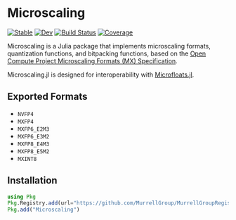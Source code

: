# Microscaling

[![Stable](https://img.shields.io/badge/docs-stable-blue.svg)](https://MurrellGroup.github.io/Microscaling.jl/stable/)
[![Dev](https://img.shields.io/badge/docs-dev-blue.svg)](https://MurrellGroup.github.io/Microscaling.jl/dev/)
[![Build Status](https://github.com/MurrellGroup/Microscaling.jl/actions/workflows/CI.yml/badge.svg?branch=main)](https://github.com/MurrellGroup/Microscaling.jl/actions/workflows/CI.yml?query=branch%3Amain)
[![Coverage](https://codecov.io/gh/MurrellGroup/Microscaling.jl/branch/main/graph/badge.svg)](https://codecov.io/gh/MurrellGroup/Microscaling.jl)

Microscaling is a Julia package that implements microscaling formats, quantization functions, and bitpacking functions,
based on the [Open Compute Project Microscaling Formats (MX) Specification](https://www.opencompute.org/documents/ocp-microscaling-formats-mx-v1-0-spec-final-pdf).

Microscaling.jl is designed for interoperability with [Microfloats.jl](https://github.com/MurrellGroup/Microfloats.jl).

## Exported Formats

- `NVFP4`
- `MXFP4`
- `MXFP6_E2M3`
- `MXFP6_E3M2`
- `MXFP8_E4M3`
- `MXFP8_E5M2`
- `MXINT8`

## Installation

```julia
using Pkg
Pkg.Registry.add(url="https://github.com/MurrellGroup/MurrellGroupRegistry")
Pkg.add("Microscaling")
```
